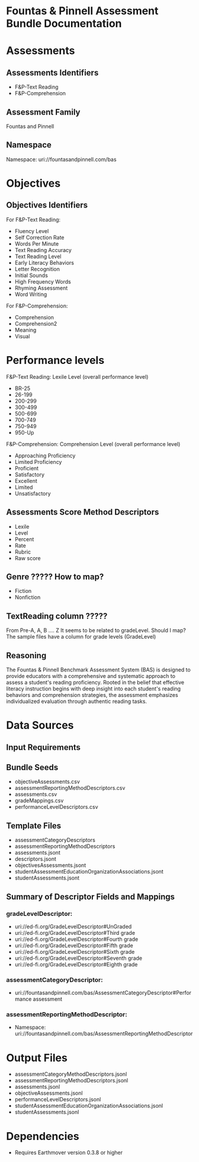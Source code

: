 # Fountas & Pinnell Assessment Bundle Documentation

# Assessments
## Assessments Identifiers
  - F&P-Text Reading
  - F&P-Comprehension

## Assessment Family
Fountas and Pinnell

## Namespace
Namespace: uri://fountasandpinnell.com/bas

# Objectives
## Objectives Identifiers
For F&P-Text Reading:
 - Fluency Level
 - Self Correction Rate
 - Words Per Minute
 - Text Reading Accuracy
 - Text Reading Level
 - Early Literacy Behaviors
 - Letter Recognition
 - Initial Sounds
 - High Frequency Words
 - Rhyming Assessment
 - Word Writing
 
  
For F&P-Comprehension:
 - Comprehension
 - Comprehension2
 - Meaning
 - Visual


# Performance levels
F&P-Text Reading: Lexile Level (overall performance level)
 - BR-25
 - 26-199
 - 200-299
 - 300-499
 - 500-699
 - 700-749
 - 750-949
 - 950-Up

F&P-Comprehension: Comprehension Level (overall performance level)
 - Approaching Proficiency
 - Limited Proficiency
 - Proficient
 - Satisfactory
 - Excellent
 - Limited
 - Unsatisfactory
 

## Assessments Score Method Descriptors

 - Lexile
 - Level
 - Percent
 - Rate
 - Rubric
 - Raw score
  
## Genre ????? How to map? 
- Fiction
- Nonfiction

## TextReading column ?????
From Pre-A, A, B .... Z
It seems to be related to gradeLevel. Should I map? The sample files have a column for grade levels (GradeLevel)



## Reasoning
The Fountas & Pinnell Benchmark Assessment System (BAS) is designed to provide educators with a comprehensive and systematic approach to assess a student's reading proficiency. Rooted in the belief that effective literacy instruction begins with deep insight into each student's reading behaviors and comprehension strategies, the assessment emphasizes individualized evaluation through authentic reading tasks.

# Data Sources

## Input Requirements

## Bundle Seeds
  - objectiveAssessments.csv
  - assessmentReportingMethodDescriptors.csv
  - assessments.csv
  - gradeMappings.csv
  - performanceLevelDescriptors.csv

## Template Files
  - assessmentCategoryDescriptors
  - assessmentReportingMethodDescriptors
  - assessments.jsont
  - descriptors.jsont
  - objectivesAssessments.jsont
  - studentAssessmentEducationOrganizationAssociations.jsont
  - studentAssessments.jsont


## Summary of Descriptor Fields and Mappings

### gradeLevelDescriptor:
 - uri://ed-fi.org/GradeLevelDescriptor#UnGraded
 - uri://ed-fi.org/GradeLevelDescriptor#Third grade
 - uri://ed-fi.org/GradeLevelDescriptor#Fourth grade
 - uri://ed-fi.org/GradeLevelDescriptor#Fifth grade
 - uri://ed-fi.org/GradeLevelDescriptor#Sixth grade
 - uri://ed-fi.org/GradeLevelDescriptor#Seventh grade
 - uri://ed-fi.org/GradeLevelDescriptor#Eighth grade


### assessmentCategoryDescriptor:
- uri://fountasandpinnell.com/bas/AssessmentCategoryDescriptor#Performance assessment
  
### assessmentReportingMethodDescriptor:
- Namespace: uri://fountasandpinnell.com/bas/AssessmentReportingMethodDescriptor



# Output Files
- assessmentCategoryMethodDescriptors.jsonl
- assessmentReportingMethodDescriptors.jsonl
- assessments.jsonl
- objectiveAssessments.jsonl
- performanceLevelDescriptors.jsonl
- studentAssessmentEducationOrganizationAssociations.jsonl
- studentAssessments.jsonl


# Dependencies
- Requires Earthmover version 0.3.8 or higher

